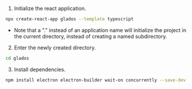 
1. Initialize the react application.
   
```bash
npx create-react-app glados --template typescript
```

- Note that a "." instead of an application name will initialize the project in the current directory, instead of creating a named subdirectory.

2. Enter the newly created directory.

```bash
cd glados
```

3. Install dependencies.

```bash
npm install electron electron-builder wait-on concurrently --save-dev
```

